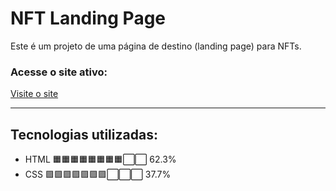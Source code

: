 # NFT Landing Page

Este é um projeto de uma página de destino (landing page) para NFTs.

### Acesse o site ativo:
[Visite o site](https://web-nft-landing-page.netlify.app/)

---

## Tecnologias utilizadas:

- HTML 🟧🟧🟧🟧🟧🟧🟧🟧⬜⬜ 62.3%
- CSS 🟪🟪🟪🟪🟪🟪🟪⬜⬜⬜ 37.7%
